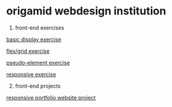 # origamid webdesign institution
 1. front-end exercises 

<a href="https://larabmelo.github.io/origamid/html-css/exercicios/exercicio-display/index.html">basic display exercise</a>

<a href="https://larabmelo.github.io/origamid/html-css/exercicios/exercicio-posicionamento/correcao/index.html">flex/grid exercise</a>

<a href="https://larabmelo.github.io/origamid/html-css/exercicios/exercicio-refatorar/index.html">pseudo-element exercise</a>

<a href="https://larabmelo.github.io/origamid/html-css/exercicios/exercicio-responsivo/index.html">responsive exercise</a>

2. front-end projects  

<a href="https://larabmelo.github.io/origamid/html-css/projetos/portfolio/index.html">responsive portfolio website project</a>
